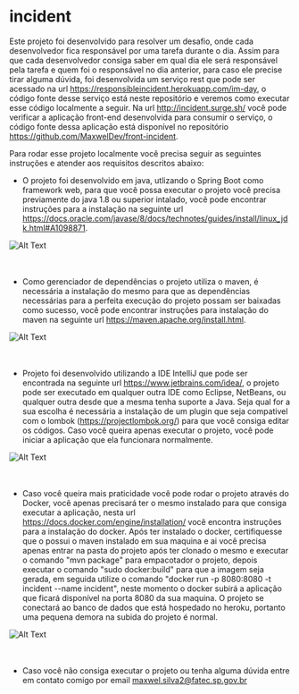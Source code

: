 # incident

Este projeto foi desenvolvido para resolver um desafio, onde cada desenvolvedor fica responsável por uma tarefa durante o dia. Assim para que cada desenvolvedor consiga saber em qual dia ele será responsável pela tarefa e quem foi o responsável no dia anterior, para caso ele precise tirar alguma dúvida, foi desenvolvida um serviço rest que pode ser acessado na url https://responsibleincident.herokuapp.com/im-day, o código fonte desse serviço está neste repositório e veremos como executar esse código localmente a seguir. Na url http://incident.surge.sh/ você pode verificar a aplicação front-end desenvolvida para consumir o serviço, o código fonte dessa aplicação está disponível no repositório https://github.com/MaxwelDev/front-incident.


Para rodar esse projeto localmente você precisa seguir as seguintes instruções e atender aos requisitos descritos abaixo:


- O projeto foi desenvolvido em java, utlizando o Spring Boot como framework web, para que você possa executar o projeto você precisa previamente do java 1.8 ou superior intalado, você pode encontrar instruções para a instalação na seguinte url https://docs.oracle.com/javase/8/docs/technotes/guides/install/linux_jdk.html#A1098871.

![Alt Text](https://www.hostingireland.ie/images/java-logo.png)</br></br></br>


- Como gerenciador de dependências o projeto utiliza o maven, é necessária a instalação do mesmo para que as dependências necessárias para a perfeita execução do projeto possam ser baixadas como sucesso, você pode encontrar instruções para instalação do maven na seguinte url https://maven.apache.org/install.html.

![Alt Text](http://www.viamais.net/blog/wp-content/uploads/2016/08/como-instalar-o-maven-no-macos.png)</br></br></br>


- Projeto foi desenvolvido utilizando a IDE IntelliJ que pode ser encontrada na seguinte url https://www.jetbrains.com/idea/, o projeto pode ser executado em qualquer outra IDE como Eclipse, NetBeans, ou qualquer outra desde que a mesma tenha suporte a Java. Seja qual for a sua escolha é necessária a instalação de um plugin que seja compativel com o lombok (https://projectlombok.org/) para que você consiga editar os códigos. Caso você queira apenas executar o projeto, você pode iniciar a aplicação que ela funcionara normalmente. 

![Alt Text](https://confluence.jetbrains.com/download/attachments/10818/IDEADEV?version=6&modificationDate=1449747979000&api=v2)</br></br></br>


- Caso você queira mais praticidade você pode rodar o projeto através do Docker, você apenas precisará ter o mesmo instalado para que consiga executar a aplicação, nesta url https://docs.docker.com/engine/installation/ você encontra instruções para a instalação do docker. Após ter instalado o docker, certifiquesse que o possui o maven instalado em sua maquina e ai você precisa apenas entrar na pasta do projeto após ter clonado o mesmo e executar o comando "mvn package" para empacotador o projeto, depois executar o comando "sudo docker:build" para que a imagem seja gerada, em seguida utilize o comando "docker run -p 8080:8080 -t incident --name incident", neste momento o docker subirá a aplicação que ficará disponível na porta 8080 da sua maquina. O projeto se conectará ao banco de dados que está hospedado no heroku, portanto uma pequena demora na subida do projeto é normal.

![Alt Text](https://www.docker.com/sites/default/files/social/docker_twitter_share.png)</br></br></br>

- Caso você não consiga executar o projeto ou tenha alguma dúvida entre em contato comigo por email maxwel.silva2@fatec.sp.gov.br
